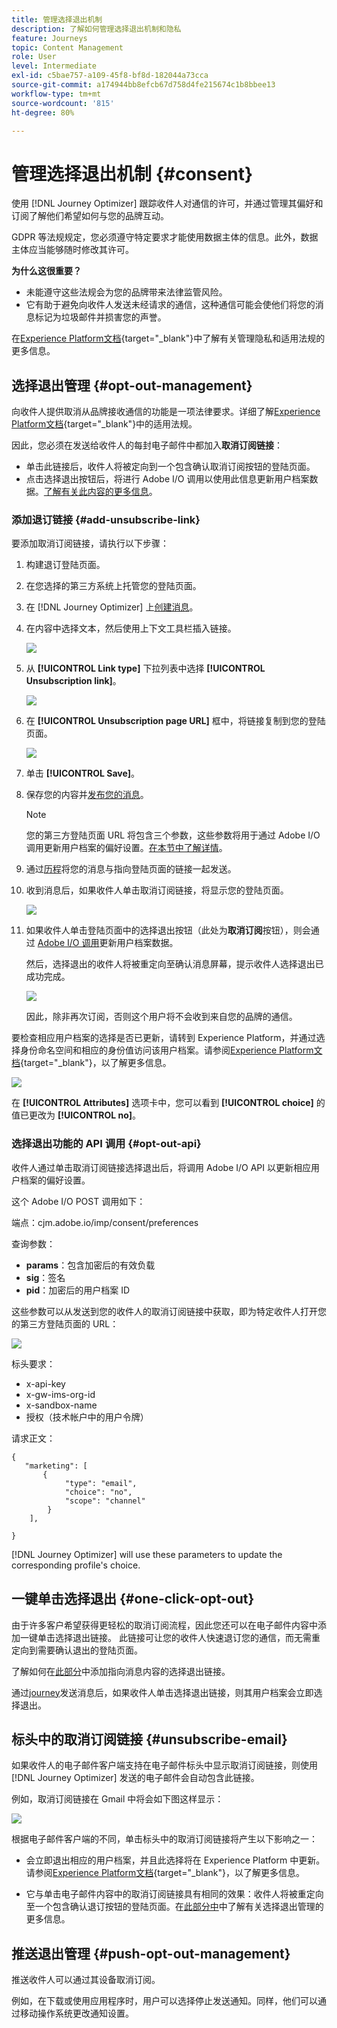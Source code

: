 ```yaml
---
title: 管理选择退出机制
description: 了解如何管理选择退出机制和隐私
feature: Journeys
topic: Content Management
role: User
level: Intermediate
exl-id: c5bae757-a109-45f8-bf8d-182044a73cca
source-git-commit: a174944bb8efcb67d758d4fe215674c1b8bbee13
workflow-type: tm+mt
source-wordcount: '815'
ht-degree: 80%

---
```


# 管理选择退出机制 {#consent}

使用 [!DNL Journey Optimizer] 跟踪收件人对通信的许可，并通过管理其偏好和订阅了解他们希望如何与您的品牌互动。<!--Their preferences and subscriptions are handled through Consent management.-->

GDPR 等法规规定，您必须遵守特定要求才能使用数据主体的信息。此外，数据主体应当能够随时修改其许可。

**为什么这很重要？**

* 未能遵守这些法规会为您的品牌带来法律监管风险。
* 它有助于避免向收件人发送未经请求的通信，这种通信可能会使他们将您的消息标记为垃圾邮件并损害您的声誉。

在[Experience Platform文档](https://experienceleague.adobe.com/docs/experience-platform/privacy/home.html?lang=zh-Hans){target=&quot;_blank&quot;}中了解有关管理隐私和适用法规的更多信息。

<!--* Recipients should be able to opt-in/opt-out from receiving electronic communication through one or more channel
* Recipients expect the brand to offer preference centre capability that controls how brand should engage with them (example: channel of communication, invasive and non-invasive tracking etc). This helps to fulfil regulatory obligations and also facilitates quality engagement with recipient. 
* The third category is the capability to offer subscription to recipients (newsletter, etc)-->

## 选择退出管理 {#opt-out-management}

向收件人提供取消从品牌接收通信的功能是一项法律要求。详细了解[Experience Platform文档](https://experienceleague.adobe.com/docs/experience-platform/privacy/regulations/overview.html#regulations){target=&quot;_blank&quot;}中的适用法规。

因此，您必须在发送给收件人的每封电子邮件中都加入&#x200B;**取消订阅链接**：
* 单击此链接后，收件人将被定向到一个包含确认取消订阅按钮的登陆页面。
* 点击选择退出按钮后，将进行 Adobe I/O 调用以使用此信息更新用户档案数据。[了解有关此内容的更多信息](#consent-service-api)。

### 添加退订链接 {#add-unsubscribe-link}

要添加取消订阅链接，请执行以下步骤：

1. 构建退订登陆页面。
1. 在您选择的第三方系统上托管您的登陆页面。
1. 在 [!DNL Journey Optimizer] 上[创建消息](../../help/using/create-message.md)。

   <!--The link to your landing page should contain a static URL and the profile ID.-->

1. 在内容中选择文本，然后使用上下文工具栏插入链接。

   ![](assets/opt-out-insert-link.png)

1. 从 **[!UICONTROL Link type]** 下拉列表中选择 **[!UICONTROL Unsubscription link]**。

   ![](assets/opt-out-link-type.png)

1. 在 **[!UICONTROL Unsubscription page URL]** 框中，将链接复制到您的登陆页面。

   ![](assets/opt-out-link-url.png)

1. 单击 **[!UICONTROL Save]**。

1. 保存您的内容并[发布您的消息](../../help/using/publish-manage-message.md)。

   >[!NOTE]
   >
   >您的第三方登陆页面 URL 将包含三个参数，这些参数将用于通过 Adobe I/O 调用更新用户档案的偏好设置。[在本节中了解详情](#consent-service-api)。

1. 通过[历程](building-journeys/journey.md)将您的消息与指向登陆页面的链接一起发送。

1. 收到消息后，如果收件人单击取消订阅链接，将显示您的登陆页面。

   ![](assets/opt-out-lp-example.png)

1. 如果收件人单击登陆页面中的选择退出按钮（此处为&#x200B;**取消订阅**&#x200B;按钮），则会通过 [Adobe I/O 调用](#opt-out-api)更新用户档案数据。

   然后，选择退出的收件人将被重定向至确认消息屏幕，提示收件人选择退出已成功完成。

   ![](assets/opt-out-confirmation-example.png)

   因此，除非再次订阅，否则这个用户将不会收到来自您的品牌的通信。

要检查相应用户档案的选择是否已更新，请转到 Experience Platform，并通过选择身份命名空间和相应的身份值访问该用户档案。请参阅[Experience Platform文档](https://experienceleague.adobe.com/docs/experience-platform/profile/ui/user-guide.html#getting-started){target=&quot;_blank&quot;}，以了解更多信息。

![](assets/opt-out-profile-choice.png)

在 **[!UICONTROL Attributes]** 选项卡中，您可以看到 **[!UICONTROL choice]** 的值已更改为 **[!UICONTROL no]**。

<!--The opt-out URL is resolved upon each recipient receiving the message. It is then personalized with the relevant encrypted parameters (profile ID, profile name, journey ID, sandbox ID, and message execution ID).-->

### 选择退出功能的 API 调用 {#opt-out-api}

收件人通过单击取消订阅链接选择退出后，将调用 Adobe I/O API <!--Consent service API to capture the encrypted data and-->以更新相应用户档案的偏好设置。

这个 Adobe I/O POST 调用如下：

端点：cjm.adobe.io/imp/consent/preferences

查询参数：
* **params**：包含加密后的有效负载
* **sig**：签名 <!--which signature?-->
* **pid**：加密后的用户档案 ID

这些参数可以从发送到您的收件人的取消订阅链接中获取，即为特定收件人打开您的第三方登陆页面的 URL：

![](assets/opt-out-parameters.png)

<!--QUESTION: How do you get the URL built for each recipient? Do you have to wait until each targeted recipient receives the unsubscribe link or can you deduce it in advance? Is it done automatically upon the API call or do you have to do something manually for each profile? In other words will the LP automatically include the 3 parameters or do you have to insert something manually? Still not completely clear-->

标头要求：
* x-api-key
* x-gw-ims-org-id
* x-sandbox-name
* 授权（技术帐户中的用户令牌）<!--How do you find this information? And other header elements?-->

请求正文：

```
{
   "marketing": [
       {
            "type": "email",           
            "choice": "no",          
            "scope": "channel"       
        }
    ],
 
}
```

<!--The Consent service /-->[!DNL Journey Optimizer] will <!--decrypt and-->use these parameters to update the corresponding profile's choice.
<!--and provide an answer back to the landing page.-->

## 一键单击选择退出 {#one-click-opt-out}

由于许多客户希望获得更轻松的取消订阅流程，因此您还可以在电子邮件内容中添加一键单击选择退出链接。 此链接可让您的收件人快速退订您的通信，而无需重定向到需要确认退出的登陆页面。

了解如何在[此部分](message-tracking.md#one-click-opt-out-link)中添加指向消息内容的选择退出链接。

通过[journey](building-journeys/journey.md)发送消息后，如果收件人单击选择退出链接，则其用户档案会立即选择退出。

## 标头中的取消订阅链接 {#unsubscribe-email}

如果收件人的电子邮件客户端支持在电子邮件标头中显示取消订阅链接，则使用 [!DNL Journey Optimizer] 发送的电子邮件会自动包含此链接。

例如，取消订阅链接在 Gmail 中将会如下图这样显示：

![](assets/unsubscribe-email.png)

根据电子邮件客户端的不同，单击标头中的取消订阅链接将产生以下影响之一：

* 会立即退出相应的用户档案，并且此选择将在 Experience Platform 中更新。请参阅[Experience Platform文档](https://experienceleague.adobe.com/docs/experience-platform/profile/ui/user-guide.html#getting-started){target=&quot;_blank&quot;}，以了解更多信息。

* 它与单击电子邮件内容中的取消订阅链接具有相同的效果：收件人将被重定向至一个包含确认退订按钮的登陆页面。在[此部分中](#opt-out-management)中了解有关选择退出管理的更多信息。

## 推送退出管理 {#push-opt-out-management}

推送收件人可以通过其设备取消订阅。

例如，在下载或使用应用程序时，用户可以选择停止发送通知。同样，他们可以通过移动操作系统更改通知设置。
